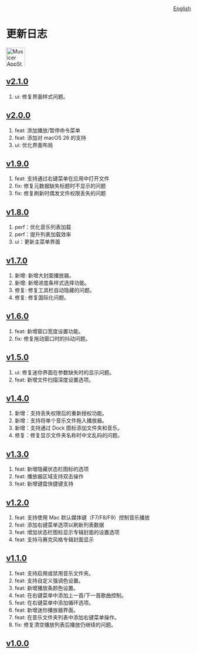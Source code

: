 <p align="right">
  <a href="./CHANGELOG.md">English</a>
</p>
<!--rehype:style=float: right; bottom: -36px; position: relative;-->

更新日志
===

<a target="_blank" href="https://apps.apple.com/app/musicer/6745227444" title="Musicer for macOS">
<img alt="Musicer AppStore" src="https://jaywcjlove.github.io/sb/download/macos.svg" height="51">
</a>

## [v2.1.0](https://github.com/jaywcjlove/musicer/releases/tag/v2.1.0)

1. ui: 修复界面样式问题。

## [v2.0.0](https://github.com/jaywcjlove/musicer/releases/tag/v2.0.0)

1. feat: 添加播放/暂停命令菜单
2. feat: 添加对 macOS 26 的支持
3. ui: 优化界面布局

## [v1.9.0](https://github.com/jaywcjlove/musicer/releases/tag/v1.9.0)

1. feat: 支持通过右键菜单在应用中打开文件
2. fix: 修复元数据缺失标题时不显示的问题
3. fix: 修复刷新时偶发文件权限丢失的问题

## [v1.8.0](https://github.com/jaywcjlove/musicer/releases/tag/v1.8.0)

1. perf：优化音乐列表加载
2. perf：提升列表加载效率
3. ui：更新主菜单界面

## [v1.7.0](https://github.com/jaywcjlove/musicer/releases/tag/v1.7.0)

1. 新增: 新增大封面播放器。
2. 新增: 新增进度条样式选择功能。
3. 修复: 修复工具栏自动隐藏的问题。
4. 修复: 修复国际化问题。

## [v1.6.0](https://github.com/jaywcjlove/musicer/releases/tag/v1.6.0)

1. feat: 新增窗口宽度设置功能。
2. fix: 修复拖动窗口时的抖动问题。

## [v1.5.0](https://github.com/jaywcjlove/musicer/releases/tag/v1.5.0)

1. ui: 修复迷你界面在参数缺失时的显示问题。
2. feat: 新增文件扫描深度设置选项。

## [v1.4.0](https://github.com/jaywcjlove/musicer/releases/tag/v1.4.0)

1. 新增：支持丢失权限后的重新授权功能。
2. 新增：支持将单个音乐文件拖入播放器。
3. 新增：支持通过 Dock 图标添加文件夹和音乐。
4. 修复：修复显示文件夹名称时中文乱码的问题。

## [v1.3.0](https://github.com/jaywcjlove/musicer/releases/tag/v1.3.0)

1. feat: 新增隐藏状态栏图标的选项
2. feat: 播放器区域支持双击操作
3. feat: 新增键盘快捷键支持

## [v1.2.0](https://github.com/jaywcjlove/musicer/releases/tag/v1.2.0)

1. feat: 支持使用 Mac 默认媒体键（F7/F8/F9）控制音乐播放
2. feat: 添加右键菜单选项以刷新列表数据
3. feat: 增加状态栏图标显示专辑封面的设置选项
4. feat: 支持马赛克风格专辑封面显示

## [v1.1.0](https://github.com/jaywcjlove/musicer/releases/tag/v1.1.0)

1. feat: 支持启用或禁用音乐文件夹。
2. feat: 支持自定义强调色设置。
3. feat: 新增播放条颜色设置。
4. feat: 在右键菜单中添加上一首/下一首歌曲控制。
5. feat: 在右键菜单中添加循环选项。
6. feat: 新增迷你播放器界面。
7. feat: 在音乐文件夹列表中添加右键菜单操作。
8. fix: 修复清空播放列表后播放仍继续的问题。

## [v1.0.0](https://github.com/jaywcjlove/musicer/releases/tag/v1.0.0)